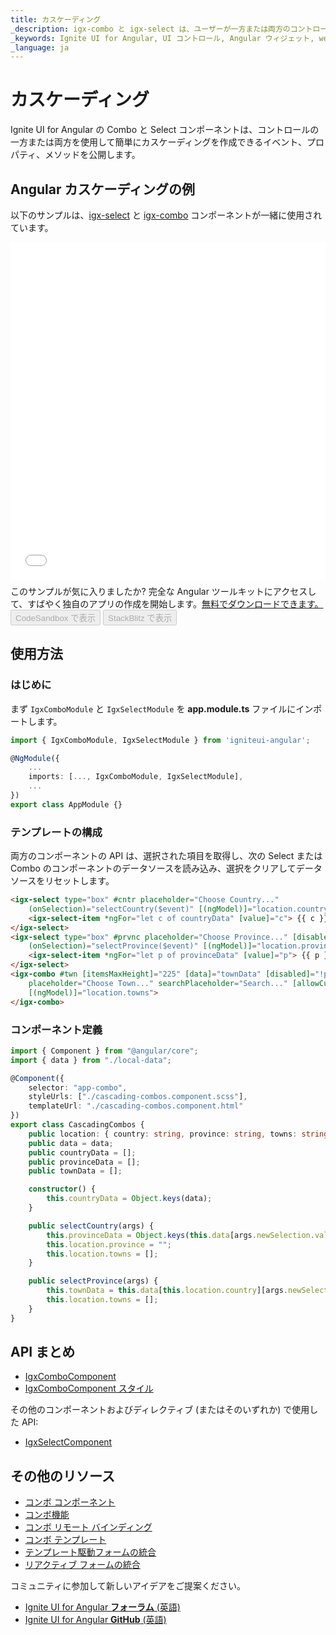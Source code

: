 ```yaml
---
title: カスケーディング
_description: igx-combo と igx-select は、ユーザーが一方または両方のコントロールを使用してカスケード シナリオを簡単に構築できるようにするイベント、プロパティ、およびメソッドを公開します。
_keywords: Ignite UI for Angular, UI コントロール, Angular ウィジェット, web ウィジェット, UI ウィジェット, Angular, ネイティブ Angular コンポーネント スイート, ネイティブ Angular コントロール, ネイティブ Angular コンポーネント ライブラリ, Angular Combo コンポーネント, Angular Combo コントロール、Angular カスケーディング Combo, Angular Select, Angular カスケーディング
_language: ja
---
```


# カスケーディング
<p class="highlight">
Ignite UI for Angular の Combo と Select コンポーネントは、コントロールの一方または両方を使用して簡単にカスケーディングを作成できるイベント、プロパティ、メソッドを公開します。
</p>

## Angular カスケーディングの例
以下のサンプルは、[igx-select]({environment:angularApiUrl}/classes/igxselectcomponent.html) と [igx-combo]({environment:angularApiUrl}/classes/igxcombocomponent.html) コンポーネントが一緒に使用されています。

<div class="sample-container loading" style="height: 540px;">
    <iframe id="cascading-combos-sample" frameborder="0" seamless="" width="100%" height="100%" src="{environment:demosBaseUrl}/lists/cascading-combos" onload="onSampleIframeContentLoaded(this);" alt="Angular カスケーディングの例"></iframe>
</div>
<p style="margin: 0;padding-top: 0.5rem">このサンプルが気に入りましたか? 完全な Angular ツールキットにアクセスして、すばやく独自のアプリの作成を開始します。<a class="no-external-icon mchNoDecorate trackCTA" target="_blank" href="https://www.infragistics.com/products/ignite-ui-angular/download" data-xd-ga-action="Download" data-xd-ga-label="Ignite UI for Angular">無料でダウンロードできます。</a></p>
<div>
<button data-localize="codesandbox" disabled class="codesandbox-btn" data-iframe-id="cascading-combos-sample" data-demos-base-url="{environment:demosBaseUrl}">CodeSandbox で表示</button>
<button data-localize="stackblitz" disabled class="stackblitz-btn" data-iframe-id="cascading-combos-sample" data-demos-base-url="{environment:demosBaseUrl}">StackBlitz で表示</button>
</div>
<div class="divider--half"></div>

## 使用方法

### はじめに
まず `IgxComboModule` と `IgxSelectModule` を **app.module.ts** ファイルにインポートします。

```typescript
import { IgxComboModule, IgxSelectModule } from 'igniteui-angular';

@NgModule({
    ...
    imports: [..., IgxComboModule, IgxSelectModule],
    ...
})
export class AppModule {}
```

### テンプレートの構成
両方のコンポーネントの API は、選択された項目を取得し、次の Select または Combo のコンポーネントのデータソースを読み込み、選択をクリアしてデータソースをリセットします。

```html
<igx-select type="box" #cntr placeholder="Choose Country..."
    (onSelection)="selectCountry($event)" [(ngModel)]="location.country">
    <igx-select-item *ngFor="let c of countryData" [value]="c"> {{ c }} </igx-select-item>
</igx-select>
<igx-select type="box" #prvnc placeholder="Choose Province..." [disabled]="!cntr.value"
    (onSelection)="selectProvince($event)" [(ngModel)]="location.province">
    <igx-select-item *ngFor="let p of provinceData" [value]="p"> {{ p }} </igx-select-item>
</igx-select>
<igx-combo #twn [itemsMaxHeight]="225" [data]="townData" [disabled]="!prvnc.value"
    placeholder="Choose Town..." searchPlaceholder="Search..." [allowCustomValues]="false"
    [(ngModel)]="location.towns">
</igx-combo>

```

### コンポーネント定義
```typescript
import { Component } from "@angular/core";
import { data } from "./local-data";

@Component({
    selector: "app-combo",
    styleUrls: ["./cascading-combos.component.scss"],
    templateUrl: "./cascading-combos.component.html"
})
export class CascadingCombos {
    public location: { country: string, province: string, towns: string[] } = { country: "", province: "", towns: [] };
    public data = data;
    public countryData = [];
    public provinceData = [];
    public townData = [];

    constructor() {
        this.countryData = Object.keys(data);
    }

    public selectCountry(args) {
        this.provinceData = Object.keys(this.data[args.newSelection.value]);
        this.location.province = "";
        this.location.towns = [];
    }

    public selectProvince(args) {
        this.townData = this.data[this.location.country][args.newSelection.value];
        this.location.towns = [];
    }
}
```

## API まとめ
<div class="divider--half"></div>

* [IgxComboComponent]({environment:angularApiUrl}/classes/igxcombocomponent.html) 
* [IgxComboComponent スタイル]({environment:sassApiUrl}/index.html#function-igx-combo-theme)

その他のコンポーネントおよびディレクティブ (またはそのいずれか) で使用した API:
* [IgxSelectComponent]({environment:angularApiUrl}/classes/igxselectcomponent.html)  

## その他のリソース
<div class="divider--half"></div>

* [コンボ コンポーネント](combo.md)
* [コンボ機能](combo-features.md)
* [コンボ リモート バインディング](combo-remote.md)
* [コンボ テンプレート](combo-templates.md)
* [テンプレート駆動フォームの統合](input-group.md)
* [リアクティブ フォームの統合](input-group-reactive-forms.md)

コミュニティに参加して新しいアイデアをご提案ください。

* [Ignite UI for Angular **フォーラム** (英語)](https://www.infragistics.com/community/forums/f/ignite-ui-for-angular)
* [Ignite UI for Angular **GitHub** (英語)](https://github.com/IgniteUI/igniteui-angular)